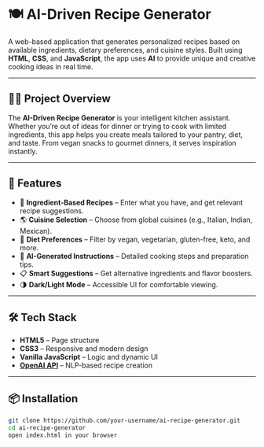 # 🍽️ AI-Driven Recipe Generator

A web-based application that generates personalized recipes based on available ingredients, dietary preferences, and cuisine styles. Built using **HTML**, **CSS**, and **JavaScript**, the app uses **AI** to provide unique and creative cooking ideas in real time.

---

## 🧑‍🍳 Project Overview

The **AI-Driven Recipe Generator** is your intelligent kitchen assistant. Whether you’re out of ideas for dinner or trying to cook with limited ingredients, this app helps you create meals tailored to your pantry, diet, and taste. From vegan snacks to gourmet dinners, it serves inspiration instantly.

---

## 🚀 Features

- 🥦 **Ingredient-Based Recipes** – Enter what you have, and get relevant recipe suggestions.
- 🌎 **Cuisine Selection** – Choose from global cuisines (e.g., Italian, Indian, Mexican).
- 🥗 **Diet Preferences** – Filter by vegan, vegetarian, gluten-free, keto, and more.
- 🧠 **AI-Generated Instructions** – Detailed cooking steps and preparation tips.
- 📋 **Smart Suggestions** – Get alternative ingredients and flavor boosters.
- 🌗 **Dark/Light Mode** – Accessible UI for comfortable viewing.

---

## 🛠️ Tech Stack

- **HTML5** – Page structure
- **CSS3** – Responsive and modern design
- **Vanilla JavaScript** – Logic and dynamic UI
- **[OpenAI API](https://platform.openai.com/)** – NLP-based recipe creation

---

## 📦 Installation

```bash
git clone https://github.com/your-username/ai-recipe-generator.git
cd ai-recipe-generator
open index.html in your browser

